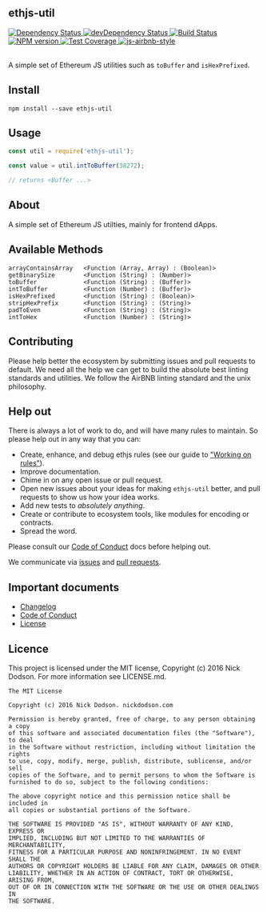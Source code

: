 ## ethjs-util

<div>
  <!-- Dependency Status -->
  <a href="https://david-dm.org/ethjs/ethjs-util">
    <img src="https://david-dm.org/ethjs/ethjs-util.svg"
    alt="Dependency Status" />
  </a>

  <!-- devDependency Status -->
  <a href="https://david-dm.org/ethjs/ethjs-util#info=devDependencies">
    <img src="https://david-dm.org/ethjs/ethjs-util/dev-status.svg" alt="devDependency Status" />
  </a>

  <!-- Build Status -->
  <a href="https://travis-ci.org/ethjs/ethjs-util">
    <img src="https://travis-ci.org/ethjs/ethjs-util.svg"
    alt="Build Status" />
  </a>

  <!-- NPM Version -->
  <a href="https://www.npmjs.org/package/ethjs-util">
    <img src="http://img.shields.io/npm/v/ethjs-util.svg"
    alt="NPM version" />
  </a>

  <!-- Test Coverage -->
  <a href="https://coveralls.io/r/ethjs/ethjs-util">
    <img src="https://coveralls.io/repos/github/ethjs/ethjs-util/badge.svg" alt="Test Coverage" />
  </a>

  <!-- Javascript Style -->
  <a href="http://airbnb.io/javascript/">
    <img src="https://img.shields.io/badge/code%20style-airbnb-brightgreen.svg" alt="js-airbnb-style" />
  </a>
</div>

<br />

A simple set of Ethereum JS utilities such as `toBuffer` and `isHexPrefixed`.

## Install

```
npm install --save ethjs-util
```

## Usage

```js
const util = require('ethjs-util');

const value = util.intToBuffer(38272);

// returns <Buffer ...>
```

## About

A simple set of Ethereum JS utilties, mainly for frontend dApps.

## Available Methods

```
arrayContainsArray   <Function (Array, Array) : (Boolean)>
getBinarySize        <Function (String) : (Number)>
toBuffer             <Function (String) : (Buffer)>
intToBuffer          <Function (Number) : (Buffer)>
isHexPrefixed        <Function (String) : (Boolean)>
stripHexPrefix       <Function (String) : (String)>
padToEven            <Function (String) : (String)>
intToHex             <Function (Number) : (String)>
```

## Contributing

Please help better the ecosystem by submitting issues and pull requests to default. We need all the help we can get to build the absolute best linting standards and utilities. We follow the AirBNB linting standard and the unix philosophy.

<!--
## Guides

You'll find more detailed information on using default and tailoring it to your needs in our guides:

- [User guide](docs/user-guide.md) - Usage, configuration, FAQ and complementary tools.
- [Developer guide](docs/developer-guide.md) - Contributing to wafr and writing your own plugins & formatters.
-->

## Help out

There is always a lot of work to do, and will have many rules to maintain. So please help out in any way that you can:

- Create, enhance, and debug ethjs rules (see our guide to ["Working on rules"](./github/CONTRIBUTING.md)).
- Improve documentation.
- Chime in on any open issue or pull request.
- Open new issues about your ideas for making `ethjs-util` better, and pull requests to show us how your idea works.
- Add new tests to *absolutely anything*.
- Create or contribute to ecosystem tools, like modules for encoding or contracts.
- Spread the word.

Please consult our [Code of Conduct](CODE_OF_CONDUCT.md) docs before helping out.

We communicate via [issues](https://github.com/ethjs/ethjs-util/issues) and [pull requests](https://github.com/ethjs/ethjs-util/pulls).

## Important documents

- [Changelog](CHANGELOG.md)
- [Code of Conduct](CODE_OF_CONDUCT.md)
- [License](https://raw.githubusercontent.com/ethjs/ethjs-util/master/LICENSE)

## Licence

This project is licensed under the MIT license, Copyright (c) 2016 Nick Dodson. For more information see LICENSE.md.

```
The MIT License

Copyright (c) 2016 Nick Dodson. nickdodson.com

Permission is hereby granted, free of charge, to any person obtaining a copy
of this software and associated documentation files (the "Software"), to deal
in the Software without restriction, including without limitation the rights
to use, copy, modify, merge, publish, distribute, sublicense, and/or sell
copies of the Software, and to permit persons to whom the Software is
furnished to do so, subject to the following conditions:

The above copyright notice and this permission notice shall be included in
all copies or substantial portions of the Software.

THE SOFTWARE IS PROVIDED "AS IS", WITHOUT WARRANTY OF ANY KIND, EXPRESS OR
IMPLIED, INCLUDING BUT NOT LIMITED TO THE WARRANTIES OF MERCHANTABILITY,
FITNESS FOR A PARTICULAR PURPOSE AND NONINFRINGEMENT. IN NO EVENT SHALL THE
AUTHORS OR COPYRIGHT HOLDERS BE LIABLE FOR ANY CLAIM, DAMAGES OR OTHER
LIABILITY, WHETHER IN AN ACTION OF CONTRACT, TORT OR OTHERWISE, ARISING FROM,
OUT OF OR IN CONNECTION WITH THE SOFTWARE OR THE USE OR OTHER DEALINGS IN
THE SOFTWARE.
```
